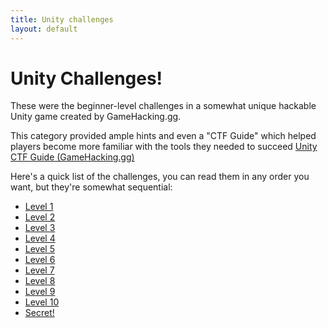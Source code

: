 ```yaml
---
title: Unity challenges
layout: default
---
```

# Unity Challenges!

These were the beginner-level challenges in a somewhat unique hackable Unity game created by GameHacking.gg.

This category provided ample hints and even a "CTF Guide" which helped players become more familiar with the tools they needed to succeed [Unity CTF Guide (GameHacking.gg)](https://gamehacking.gg/Unity-CTF-Guide-ab23712d46f045b8a7c25ad272234f6d)

Here's a quick list of the challenges, you can read them in any order you want, but they're somewhat sequential:
* [Level 1](Level1)
* [Level 2](Level2)
* [Level 3](Level3)
* [Level 4](Level4)
* [Level 5](Level5)
* [Level 6](Level6)
* [Level 7](Level7)
* [Level 8](Level8)
* [Level 9](Level9)
* [Level 10](Level10)
* [Secret!](Secret!)
